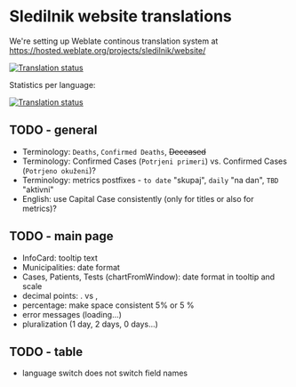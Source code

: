# Sledilnik website translations

We're setting up Weblate continous translation system at https://hosted.weblate.org/projects/sledilnik/website/

[![Translation status](https://hosted.weblate.org/widgets/sledilnik/-/website/287x66-grey.png)](https://hosted.weblate.org/engage/sledilnik/?utm_source=widget)

Statistics per language:

[![Translation status](https://hosted.weblate.org/widgets/sledilnik/-/website/multi-auto.svg)](https://hosted.weblate.org/engage/sledilnik/?utm_source=widget)


## TODO - general
- Terminology: `Deaths`, `Confirmed Deaths`, ~~Deceased~~
- Terminology: Confirmed Cases (`Potrjeni primeri`) vs. Confirmed Cases (`Potrjeno okuženi`)?
- Terminology: metrics postfixes - `to date` "skupaj", `daily` "na dan", `TBD` "aktivni"
- English: use Capital Case consistently (only for titles or also for metrics)?

## TODO - main page
- InfoCard: tooltip text
- Municipalities: date format
- Cases, Patients, Tests (chartFromWindow): date format in tooltip and scale
- decimal points: . vs ,
- percentage: make space consistent 5% or 5 %
- error messages (loading...)
- pluralization (1 day, 2 days, 0 days...)

## TODO - table 
- language switch does not switch field names
